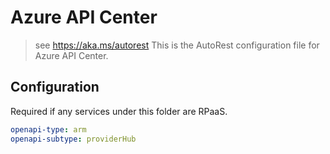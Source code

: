 # Azure API Center

> see https://aka.ms/autorest
> This is the AutoRest configuration file for Azure API Center.

## Configuration

Required if any services under this folder are RPaaS.

```yaml
openapi-type: arm
openapi-subtype: providerHub
```
